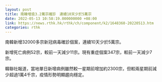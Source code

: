 ```yaml
---
layout: post
title: 南韓增逾3.2萬宗確診　連續10天少於5萬宗
date: 2022-05-13 10:58:19.000000000 +08:00
link: https://news.rthk.hk/rthk/ch/component/k2/1648360-20220513.htm
categories: rthk
---
```


南韓新增32000多宗新冠病毒確診個案，連續10天少於5萬宗。

新增死亡病例52宗，較前一天減少11宗。現有重症個案347宗，較前一天減少7宗。

韓聯社報道，當地單日新增病例雖然較一星期前增加約2300宗，但較兩星期前減少超過1萬4千宗，疫情形勢明顯趨向穩定。
